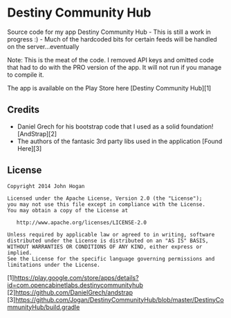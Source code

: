 Destiny Community Hub
=====================

Source code for my app Destiny Community Hub
	- This is still a work in progress :)
	- Much of the hardcoded bits for certain feeds will be handled on the server...eventually

Note: This is the meat of the code. I removed API keys and omitted code that had to do with the PRO version of the app. It will not run if you manage to compile it.

The app is available on the Play Store here [Destiny Community Hub][1]

Credits
-------
- Daniel Grech for his bootstrap code that I used as a solid foundation! [AndStrap][2]
- The authors of the fantasic 3rd party libs used in the application [Found Here][3]

License
-------

    Copyright 2014 John Hogan

    Licensed under the Apache License, Version 2.0 (the "License");
    you may not use this file except in compliance with the License.
    You may obtain a copy of the License at

       http://www.apache.org/licenses/LICENSE-2.0

    Unless required by applicable law or agreed to in writing, software
    distributed under the License is distributed on an "AS IS" BASIS,
    WITHOUT WARRANTIES OR CONDITIONS OF ANY KIND, either express or implied.
    See the License for the specific language governing permissions and
    limitations under the License.
    

[1]https://play.google.com/store/apps/details?id=com.opencabinetlabs.destinycommunityhub
[2]https://github.com/DanielGrech/andstrap
[3]https://github.com/Jogan/DestinyCommunityHub/blob/master/DestinyCommunityHub/build.gradle
